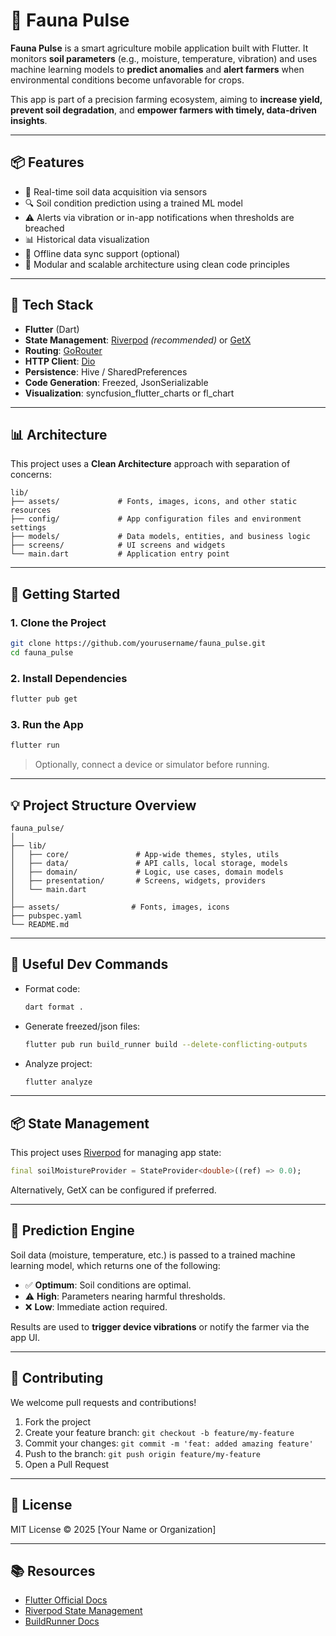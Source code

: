 # 🌱 Fauna Pulse

**Fauna Pulse** is a smart agriculture mobile application built with Flutter. It monitors **soil parameters** (e.g., moisture, temperature, vibration) and uses machine learning models to **predict anomalies** and **alert farmers** when environmental conditions become unfavorable for crops.

This app is part of a precision farming ecosystem, aiming to **increase yield, prevent soil degradation**, and **empower farmers with timely, data-driven insights**.

---

## 📦 Features

* 📡 Real-time soil data acquisition via sensors
* 🔍 Soil condition prediction using a trained ML model
* ⚠️ Alerts via vibration or in-app notifications when thresholds are breached
* 📊 Historical data visualization
* 🔭 Offline data sync support (optional)
* 🔐 Modular and scalable architecture using clean code principles

---

## 💪 Tech Stack

* **Flutter** (Dart)
* **State Management**: [Riverpod](https://riverpod.dev) *(recommended)* or [GetX](https://pub.dev/packages/get)
* **Routing**: [GoRouter](https://pub.dev/packages/go_router)
* **HTTP Client**: [Dio](https://pub.dev/packages/dio)
* **Persistence**: Hive / SharedPreferences
* **Code Generation**: Freezed, JsonSerializable
* **Visualization**: syncfusion\_flutter\_charts or fl\_chart


---

## 📊 Architecture

This project uses a **Clean Architecture** approach with separation of concerns:

```
lib/
├── assets/             # Fonts, images, icons, and other static resources
├── config/             # App configuration files and environment settings
├── models/             # Data models, entities, and business logic
├── screens/            # UI screens and widgets
└── main.dart           # Application entry point
```

---

## 🚀 Getting Started

### 1. Clone the Project

```bash
git clone https://github.com/yourusername/fauna_pulse.git
cd fauna_pulse
```

### 2. Install Dependencies

```bash
flutter pub get
```

### 3. Run the App

```bash
flutter run
```

> Optionally, connect a device or simulator before running.

---

## 💡 Project Structure Overview

```
fauna_pulse/
│
├── lib/
│   ├── core/               # App-wide themes, styles, utils
│   ├── data/               # API calls, local storage, models
│   ├── domain/             # Logic, use cases, domain models
│   ├── presentation/       # Screens, widgets, providers
│   └── main.dart
│
├── assets/                # Fonts, images, icons
├── pubspec.yaml
└── README.md
```

---

## 🧪 Useful Dev Commands

* Format code:

  ```bash
  dart format .
  ```

* Generate freezed/json files:

  ```bash
  flutter pub run build_runner build --delete-conflicting-outputs
  ```

* Analyze project:

  ```bash
  flutter analyze
  ```

---

## 📦 State Management

This project uses [Riverpod](https://riverpod.dev) for managing app state:

```dart
final soilMoistureProvider = StateProvider<double>((ref) => 0.0);
```

Alternatively, GetX can be configured if preferred.

---

## 🧠 Prediction Engine

Soil data (moisture, temperature, etc.) is passed to a trained machine learning model, which returns one of the following:

* ✅ **Optimum**: Soil conditions are optimal.
* ⚠️ **High**: Parameters nearing harmful thresholds.
* ❌ **Low**: Immediate action required.

Results are used to **trigger device vibrations** or notify the farmer via the app UI.

---

## 🤝 Contributing

We welcome pull requests and contributions!

1. Fork the project
2. Create your feature branch: `git checkout -b feature/my-feature`
3. Commit your changes: `git commit -m 'feat: added amazing feature'`
4. Push to the branch: `git push origin feature/my-feature`
5. Open a Pull Request

---

## 📄 License

MIT License © 2025 \[Your Name or Organization]

---

## 📚 Resources

* [Flutter Official Docs](https://docs.flutter.dev)
* [Riverpod State Management](https://riverpod.dev)
* [BuildRunner Docs](https://pub.dev/packages/build_runner)
